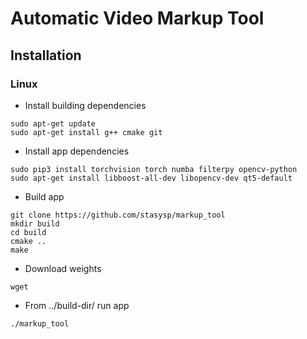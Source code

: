 # Automatic Video Markup Tool

## Installation

### Linux

- Install building dependencies
```Shell
sudo apt-get update
sudo apt-get install g++ cmake git
```

- Install app dependencies
```Shell
sudo pip3 install torchvision torch numba filterpy opencv-python
sudo apt-get install libboost-all-dev libopencv-dev qt5-default
```

- Build app
```Shell
git clone https://github.com/stasysp/markup_tool
mkdir build
cd build
cmake ..
make
```
- Download weights
```Shell
wget 
```

- From ../build-dir/ run app
```Shell
./markup_tool
```
